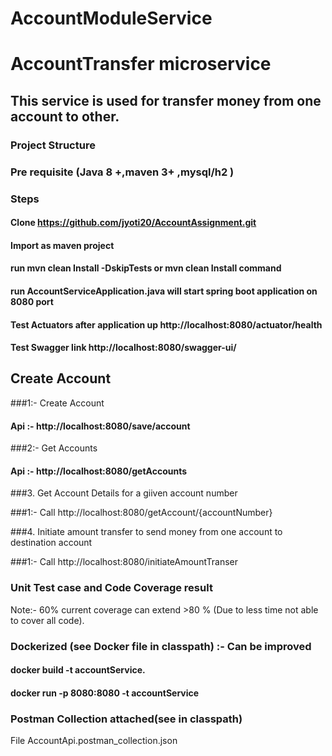 # AccountModuleService
# AccountTransfer microservice
## This service is used for transfer money from one account to other.
### Project Structure



### Pre requisite (Java 8 +,maven 3+ ,mysql/h2 )

### Steps
#### Clone https://github.com/jyoti20/AccountAssignment.git
#### Import as maven project
#### run mvn clean Install -DskipTests or mvn clean Install command
#### run AccountServiceApplication.java will start spring boot application on 8080 port

#### Test Actuators after application up http://localhost:8080/actuator/health

#### Test Swagger link http://localhost:8080/swagger-ui/


## Create Account
###1:- Create Account
#### Api :- http://localhost:8080/save/account


###2:- Get Accounts
#### Api :- http://localhost:8080/getAccounts



###3. Get Account Details for a giiven account number

###1:- Call http://localhost:8080/getAccount/{accountNumber}


###4. Initiate amount transfer to send money from one account to destination account

###1:- Call http://localhost:8080/initiateAmountTranser

### Unit Test case and Code Coverage result
Note:- 60% current coverage can extend >80 %
(Due to less time not able to cover all code).



### Dockerized (see Docker file in classpath) :- Can be improved
#### docker build -t accountService.
#### docker run -p 8080:8080 -t accountService

### Postman Collection attached(see in classpath)
File AccountApi.postman_collection.json


